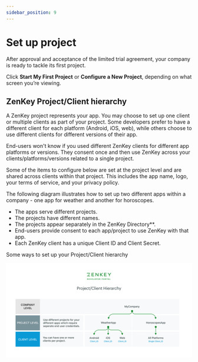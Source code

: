 ```yaml
---
sidebar_position: 9
---
```


# Set up project

After approval and acceptance of the limited trial agreement, your company is ready to tackle its first project.

Click **Start My First Project** or **Configure a New Project**, depending on what screen you’re viewing.

## ZenKey Project/Client hierarchy

A ZenKey project represents your app. You may choose to set up one client or multiple clients as part of your project. Some developers prefer to have a different client for each platform (Android, iOS, web), while others choose to use different clients for different versions of their app.

End-users won't know if you used different ZenKey clients for different app platforms or versions. They consent once and then use ZenKey across your clients/platforms/versions related to a single project.

Some of the items to configure below are set at the project level and are shared across clients within that project. This includes the app name, logo, your terms of service, and your privacy policy.

The following diagram illustrates how to set up two different apps within a company - one app for weather and another for horoscopes.

  * The apps serve different projects.
  * The projects have different names.
  * The projects appear separately in the ZenKey Directory**.
  * End-users provide consent to each app/project to use ZenKey with that app.
  * Each ZenKey client has a unique Client ID and Client Secret.

Some ways to set up your Project/Client hierarchy

![Project hierarchy](e1c032f-ZenKey-Project-Client-Hierarchy.png)